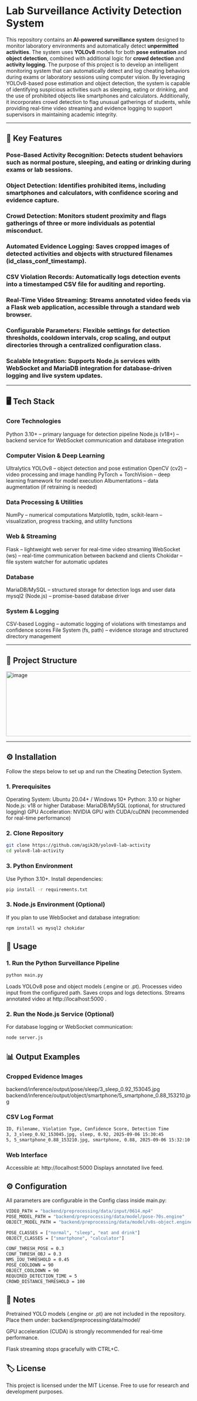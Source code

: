 # Lab Surveillance Activity Detection System

This repository contains an **AI-powered surveillance system** designed to monitor laboratory environments and automatically detect **unpermitted activities**. The system uses **YOLOv8** models for both **pose estimation** and **object detection**, combined with additional logic for **crowd detection** and **activity logging**. The purpose of this project is to develop an intelligent monitoring system that can automatically detect and log cheating behaviors during exams or laboratory sessions using computer vision. By leveraging YOLOv8-based pose estimation and object detection, the system is capable of identifying suspicious activities such as sleeping, eating or drinking, and the use of prohibited objects like smartphones and calculators. Additionally, it incorporates crowd detection to flag unusual gatherings of students, while providing real-time video streaming and evidence logging to support supervisors in maintaining academic integrity.

---

## 🔑 Key Features

### Pose-Based Activity Recognition: Detects student behaviors such as normal posture, sleeping, and eating or drinking during exams or lab sessions.

### Object Detection: Identifies prohibited items, including smartphones and calculators, with confidence scoring and evidence capture.

### Crowd Detection: Monitors student proximity and flags gatherings of three or more individuals as potential misconduct.

### Automated Evidence Logging: Saves cropped images of detected activities and objects with structured filenames (id_class_conf_timestamp).

### CSV Violation Records: Automatically logs detection events into a timestamped CSV file for auditing and reporting.

### Real-Time Video Streaming: Streams annotated video feeds via a Flask web application, accessible through a standard web browser.

### Configurable Parameters: Flexible settings for detection thresholds, cooldown intervals, crop scaling, and output directories through a centralized configuration class.

### Scalable Integration: Supports Node.js services with WebSocket and MariaDB integration for database-driven logging and live system updates.

---

## 🖥️ Tech Stack

### Core Technologies
Python 3.10+ – primary language for detection pipeline
Node.js (v18+) – backend service for WebSocket communication and database integration

### Computer Vision & Deep Learning
Ultralytics YOLOv8 – object detection and pose estimation
OpenCV (cv2) – video processing and image handling
PyTorch + TorchVision – deep learning framework for model execution
Albumentations – data augmentation (if retraining is needed)

### Data Processing & Utilities
NumPy – numerical computations
Matplotlib, tqdm, scikit-learn – visualization, progress tracking, and utility functions

### Web & Streaming
Flask – lightweight web server for real-time video streaming
WebSocket (ws) – real-time communication between backend and clients
Chokidar – file system watcher for automatic updates

### Database
MariaDB/MySQL – structured storage for detection logs and user data
mysql2 (Node.js) – promise-based database driver

### System & Logging
CSV-based Logging – automatic logging of violations with timestamps and confidence scores
File System (fs, path) – evidence storage and structured directory management

---

## 📂 Project Structure
<img width="584" height="177" alt="image" src="https://github.com/user-attachments/assets/2b12b1a4-9e29-4985-861c-b7c88f058f87" />


---

## ⚙️ Installation

Follow the steps below to set up and run the Cheating Detection System.

### 1. Prerequisites
Operating System: Ubuntu 20.04+ / Windows 10+
Python: 3.10 or higher
Node.js: v18 or higher
Database: MariaDB/MySQL (optional, for structured logging)
GPU Acceleration: NVIDIA GPU with CUDA/cuDNN (recommended for real-time performance)

### 2. Clone Repository
```bash
git clone https://github.com/agik20/yolov8-lab-activity
cd yolov8-lab-activity
```

### 3. Python Environment

Use Python 3.10+. Install dependencies:
```bash
pip install -r requirements.txt
```

### 3. Node.js Environment (Optional)

If you plan to use WebSocket and database integration:
```bash
npm install ws mysql2 chokidar
```

## 🚀 Usage
### 1. Run the Python Surveillance Pipeline
```bash
python main.py
```

Loads YOLOv8 pose and object models (.engine or .pt).
Processes video input from the configured path.
Saves crops and logs detections.
Streams annotated video at http://localhost:5000
.

### 2. Run the Node.js Service (Optional)

For database logging or WebSocket communication:

```bash
node server.js
```

## 📊 Output Examples

### Cropped Evidence Images
backend/inference/output/pose/sleep/3_sleep_0.92_153045.jpg
backend/inference/output/object/smartphone/5_smartphone_0.88_153210.jpg


### CSV Log Format
```bash
ID, Filename, Violation Type, Confidence Score, Detection Time
3, 3_sleep_0.92_153045.jpg, sleep, 0.92, 2025-09-06 15:30:45
5, 5_smartphone_0.88_153210.jpg, smartphone, 0.88, 2025-09-06 15:32:10
```

### Web Interface

Accessible at: http://localhost:5000
Displays annotated live feed.

## ⚙️ Configuration

All parameters are configurable in the Config class inside main.py:

```bash
VIDEO_PATH = "backend/preprocessing/data/input/0614.mp4"
POSE_MODEL_PATH = "backend/preprocessing/data/model/pose-70s.engine"
OBJECT_MODEL_PATH = "backend/preprocessing/data/model/v8s-object.engine"

POSE_CLASSES = ["normal", "sleep", "eat and drink"]
OBJECT_CLASSES = ["smartphone", "calculator"]

CONF_THRESH_POSE = 0.3
CONF_THRESH_OBJ = 0.3
NMS_IOU_THRESHOLD = 0.45
POSE_COOLDOWN = 90
OBJECT_COOLDOWN = 90
REQUIRED_DETECTION_TIME = 5
CROWD_DISTANCE_THRESHOLD = 100
```

## 📌 Notes

Pretrained YOLO models (.engine or .pt) are not included in the repository. Place them under:
backend/preprocessing/data/model/

GPU acceleration (CUDA) is strongly recommended for real-time performance.

Flask streaming stops gracefully with CTRL+C.

## 🏷️ License

This project is licensed under the MIT License.
Free to use for research and development purposes.
